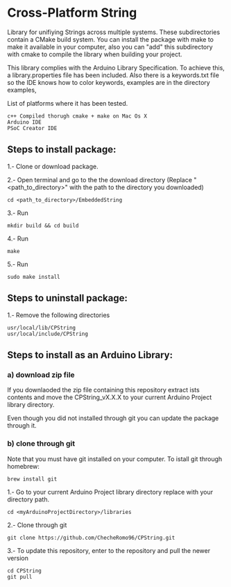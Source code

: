 # Cross-Platform String
 
Library for unifiying Strings across multiple systems. These subdirectories contain a CMake build system. You can install the package with make to make it available in your computer, also you can "add" this subdirectory with cmake to compile the library when building your project. 

This library complies with the Arduino Library Specification. To achieve this, a library.properties file has been included. Also there is a keywords.txt file so the IDE knows how to color keywords, examples are in the directory examples, 

List of platforms where it has been tested.

	c++ Compiled thorugh cmake + make on Mac Os X
	Arduino IDE
	PSoC Creator IDE

## Steps to install package:

1.- Clone or download package.

2.- Open terminal and go to the the download directory (Replace "<path_to_directory>" with the path to the directory you downloaded) 

	cd <path_to_directory>/EmbeddedString

3.- Run 

	mkdir build && cd build

4.- Run 
	
	make

5.- Run 
	
	sudo make install

## Steps to uninstall package:

1.- Remove the following directories

	usr/local/lib/CPString
	usr/local/include/CPString

## Steps to install as an Arduino Library:

### a) download zip file

If you downlaoded the zip file containing this repository extract ists contents and move the CPString_vX.X.X to your current Arduino Project library directory.

Even though you did not installed through git you can update the package through it.

### b) clone through git

Note that you must have git installed on your computer. To istall git through homebrew:

	brew install git

1.- Go to your current Arduino Project library directory replace <myArduinoProjectDirectory> with your directory path.

	cd <myArduinoProjectDirectory>/libraries

2.- Clone through git

	git clone https://github.com/ChecheRomo96/CPString.git

3.- To update this repository, enter to the repository and pull the newer version

	cd CPString
	git pull

